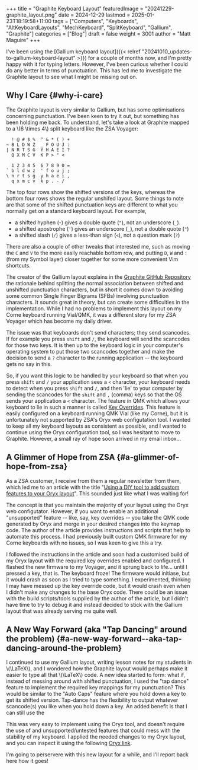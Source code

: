 +++
title = "Graphite Keyboard Layout"
featuredImage = "20241229-graphite_layout.png"
date = 2024-12-29
lastmod = 2025-01-23T18:19:58+11:00
tags = ["Computers", "Keyboards", "AltKeyboardLayouts", "MechKeyboard", "SplitKeyboard", "Gallium", "Graphite"]
categories = ["Blog"]
draft = false
weight = 3001
author = "Matt Maguire"
+++

I've been using the [Gallium keyboard layout]({{< relref "20241010_updates-to-gallium-keyboard-layout" >}}) for a couple of months now, and I'm pretty happy with it for typing letters. However, I've been curious whether I could do any better in terms of punctuation. This has led me to investigate the Graphite layout to see what I might be missing out on.

<!--more-->


## Why I Care {#why-i-care}

The Graphite layout is very similar to Gallium, but has some optimisations concerning punctuation. I've been keen to try it out, but something has been holding me back. To understand, let's take a look at Graphite mapped to a \\(6 \times 4\\) split keyboard like the ZSA Voyager:

```text
  ! @ # $ %  ^ & * ( ) +
~ B L D W Z  _ F O U J :
| N R T S G  Y H A E I ?
  Q X M C V  K P > " <

  1 2 3 4 5  6 7 8 9 0 =
` b l d w z  ' f o u j ;
\ n r t s g  y h a e i ,
  q x m c v  k p . - /
```

The top four rows show the shifted versions of the keys, whereas the bottom four rows shows the regular unshifed layout.
Some things to note are that some of the shifted punctuation keys are different to what you normally get on a standard keyboard layout. For example,

-   a shifted hyphen (-) gives a double quote (`"`), not an underscore (`_`).
-   a shifted apostrophe (`'`) gives an underscore (`_`), not a double quote (`"`)
-   a shifted slash (`/`) gives a less-than sign (`<`), not a question mark (`?`)

There are also a couple of other tweaks that interested me, such as moving the `C` and `V` to the more easily reachable bottom row, and putting `D`, `W` and `:` (from my Symbol layer) closer together for some more convenient Vim shortcuts.

The creator of the Gallium layout explains in the [Graphite GitHub Repository](https://github.com/rdavison/graphite-layout) the rationale behind splitting the normal association between shifted and unshifted punctuation characters, but in short it comes down to avoiding some common Single Finger Bigrams (SFBs) involving punctuation characters. It sounds great in theory, but can create some difficulties in the implementation. While I had no problems to implement this layout on my Corne keyboard running Vial/QMK, it was a different story for my ZSA Voyager which has become my daily driver.

The issue was that keyboards don't send characters; they send scancodes. If for example you press `shift` and `/`, the keyboard will send the scancodes for those two keys. It is then up to the keyboard logic in your computer's operating system to put those two scancodes together and make the decision to send a `?` character to the running application -- the keyboard gets no say in this.

So, if you want this logic to be handled by your keyboard so that when you press `shift` and `/` your application sees a `<` character, your keyboard needs to detect when you press `shift` and `/`, and then 'lie' to your computer by sending the scancodes for the `shift` and `,` (comma) keys so that the OS sends your application a `<` character. The feature in QMK which allows your keyboard to lie in such a manner is called [Key Overrides](https://docs.qmk.fm/features/key_overrides). This feature is easily configured on a keyboard running QMK Vial (like my Corne), but it is unfortunately not supported by ZSA's Oryx web configutation tool. I wanted to keep all my keyboard layouts as consistent as possible, and I wanted to continue using the Oryx configuration tool, so I was hesitant to move to Graphite. However, a small ray of hope soon arrived in my email inbox...


## A Glimmer of Hope from ZSA {#a-glimmer-of-hope-from-zsa}

As a ZSA customer, I receive from them a regular newsletter from them, which led me to an article with the title "[Using a DIY tool to add custom features to your Oryx layout](https://blog.zsa.io/oryx-custom-qmk-features/)". This sounded just like what I was waiting for!

The concept is that you maintain the majority of your layout using the Oryx web configutator. However, if you want to enable an additional "unsupported" feature -- like, say, key overrides -- you take the QMK code generated by Oryx and merge in your desired changes into the keymap code. The author of the article provides instructions and scripts that help to automate this process. I had previously built custom QMK firmware for my Corne keyboards with no issues, so I was keen to give this a try.

I followed the instructions in the article and soon had a customised build of my Oryx layout with the required key overrides enabled and configured. I flashed the new firmware to my Voyager, and it sprung back to life... until I pressed a key, that is. The keyboard froze! The firmware would initiase, but it would crash as soon as I tried to type something. I experimented, thinking I may have messed up the key override code, but it would crash even when I didn't make any changes to the base Oryx code. There could be an issue with the build scripts/tools supplied by the author of the article, but I didn't have time to try to debug it and instead decided to stick with the Gallium layout that was already serving me quite well.


## A New Way Forward (aka "Tap Dancing" around the problem) {#a-new-way-forward--aka-tap-dancing-around-the-problem}

I continued to use my Gallium layout, writing lesson notes for my students in \\(\LaTeX\\), and I wondered how the Graphite layout would perhaps make it easier to type all that \\(\LaTeX\\) code. A new idea started to form: what if, instead of messing around with shifted punctuation, I used the "tap dance" feature to implement the required key mappings for my punctuation? This would be similar to the "Auto Caps" feature where you hold down a key to get its shifted version. Tap-dance has the flexibility to output whatever scancode(s) you like when you hold down a key. An added benefit is that I can still use the

This was very easy to implement using the Oryx tool, and doesn't require the use of and unsupported/untested features that could mess with the stability of my keyboard. I applied the needed changes to my Oryx layout, and you can inspect it using the following [Oryx link](https://configure.zsa.io/voyager/layouts/34PvY/latest/0).

I'm going to perservere with this new layout for a while, and I'll report back here how it goes!
